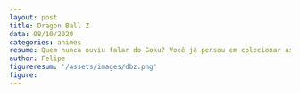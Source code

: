 ```yaml
---
layout: post
title: Dragon Ball Z
data: 08/10/2020
categories: animes
resume: Quem nunca ouviu falar do Goku? Você já pensou em colecionar as sete esferas do dragão? Nesse mundo mágico de Dragon Ball Z, muitos buscam poder e glória, venha acompanhar a história do maior guerreiro Saiyajin num universo de batalhas.
author: Felipe
figureresum: '/assets/images/dbz.png'
figure:
---
```


